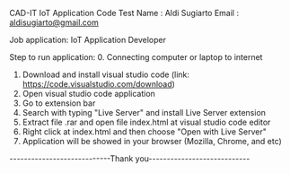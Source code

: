 CAD-IT IoT Application Code Test
Name    : Aldi Sugiarto
Email   : aldisugiarto@gmail.com

Job application: IoT Application Developer

Step to run application:
0. Connecting computer or laptop to internet
1. Download and install visual studio code (link: https://code.visualstudio.com/download)
2. Open visual studio code application
3. Go to extension bar
4. Search with typing "Live Server" and install Live Server extension
5. Extract file .rar and open file index.html at visual studio code editor
6. Right click at index.html and then choose "Open with Live Server"
7. Application will be showed in your browser (Mozilla, Chrome, and etc)

----------------------------Thank you----------------------------